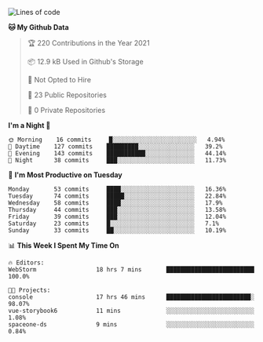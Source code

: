 
<!--START_SECTION:waka-->
![Lines of code](https://img.shields.io/badge/From%20Hello%20World%20I%27ve%20Written-2.0%20million%20lines%20of%20code-blue)

**🐱 My Github Data** 

> 🏆 220 Contributions in the Year 2021
 > 
> 📦 12.9 kB Used in Github's Storage 
 > 
> 🚫 Not Opted to Hire
 > 
> 📜 23 Public Repositories 
 > 
> 🔑 0 Private Repositories  
 > 
**I'm a Night 🦉** 

```text
🌞 Morning    16 commits     █░░░░░░░░░░░░░░░░░░░░░░░░   4.94% 
🌆 Daytime    127 commits    █████████░░░░░░░░░░░░░░░░   39.2% 
🌃 Evening    143 commits    ███████████░░░░░░░░░░░░░░   44.14% 
🌙 Night      38 commits     ███░░░░░░░░░░░░░░░░░░░░░░   11.73%

```
📅 **I'm Most Productive on Tuesday** 

```text
Monday       53 commits     ████░░░░░░░░░░░░░░░░░░░░░   16.36% 
Tuesday      74 commits     █████░░░░░░░░░░░░░░░░░░░░   22.84% 
Wednesday    58 commits     ████░░░░░░░░░░░░░░░░░░░░░   17.9% 
Thursday     44 commits     ███░░░░░░░░░░░░░░░░░░░░░░   13.58% 
Friday       39 commits     ███░░░░░░░░░░░░░░░░░░░░░░   12.04% 
Saturday     23 commits     █░░░░░░░░░░░░░░░░░░░░░░░░   7.1% 
Sunday       33 commits     ██░░░░░░░░░░░░░░░░░░░░░░░   10.19%

```


📊 **This Week I Spent My Time On** 

```text
🔥 Editors: 
WebStorm                 18 hrs 7 mins       █████████████████████████   100.0%

🐱‍💻 Projects: 
console                  17 hrs 46 mins      ████████████████████████░   98.07% 
vue-storybook6           11 mins             ░░░░░░░░░░░░░░░░░░░░░░░░░   1.08% 
spaceone-ds              9 mins              ░░░░░░░░░░░░░░░░░░░░░░░░░   0.84%

```


<!--END_SECTION:waka-->
